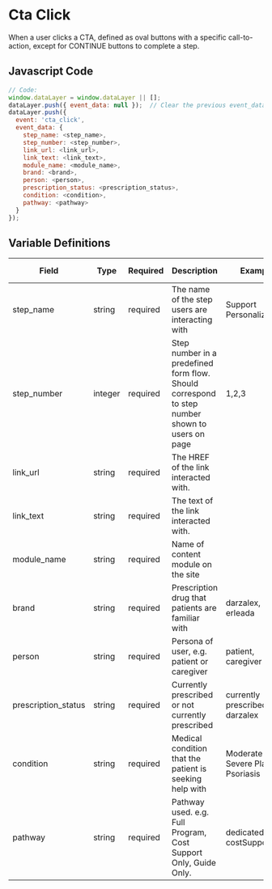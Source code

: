# Cta Click

When a user clicks a CTA, defined as oval buttons with a specific call-to-action, except for CONTINUE buttons to complete a step.

## Javascript Code
```js
// Code:
window.dataLayer = window.dataLayer || [];
dataLayer.push({ event_data: null });  // Clear the previous event_data object.
dataLayer.push({
  event: 'cta_click',
  event_data: {
    step_name: <step_name>,
    step_number: <step_number>,
    link_url: <link_url>, 
    link_text: <link_text>,
    module_name: <module_name>, 
    brand: <brand>, 
    person: <person>, 
    prescription_status: <prescription_status>, 
    condition: <condition>, 
    pathway: <pathway>
  }
});
```

## Variable Definitions

|Field|Type|Required|Description|Example|Pattern|Min Length|Max Length|Minimum|Maximum|Multiple Of|
| --- | --- | --- | --- | --- | --- | --- | --- | --- | --- | --- |
|step_name|string|required|The name of the step users are interacting with|Support Personalization|
|step_number|integer|required|Step number in a predefined form flow. Should correspond to step number shown to users on page|1,2,3|
|link_url|string|required|The HREF of the link interacted with.|
|link_text|string|required|The text of the link interacted with.|
|module_name|string|required|Name of content module on the site|
|brand|string|required|Prescription drug that patients are familiar with|darzalex, erleada|
|person|string|required|Persona of user, e.g. patient or caregiver|patient, caregiver|
|prescription_status|string|required|Currently prescribed or not currently prescribed|currently prescribed darzalex|
|condition|string|required|Medical condition that the patient is seeking help with|Moderate to Severe Plaque Psoriasis|
|pathway|string|required|Pathway used. e.g. Full Program, Cost Support Only, Guide Only.|dedicatedGuide. costSupport|

